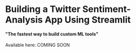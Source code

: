 # Building a Twitter Sentiment-Analysis App Using Streamlit
#### "The fastest way to build custom ML tools"

Available here: COMING SOON
